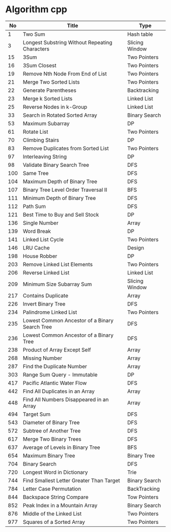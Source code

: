 # Algorithm cpp

| No  | Title                                          | Type           |
| --- | ---------------------------------------------- | -------------- |
| 1   | Two Sum                                        | Hash table     |
| 3   | Longest Substring Without Repeating Characters | Slicing Window |
| 15  | 3Sum                                           | Two Pointers   |
| 16  | 3Sum Closest                                   | Two Pointers   |
| 19  | Remove Nth Node From End of List               | Two Pointers   |
| 21  | Merge Two Sorted Lists                         | Two Pointers   |
| 22  | Generate Parentheses                           | Backtracking   |
| 23  | Merge k Sorted Lists                           | Linked List    |
| 25  | Reverse Nodes in k-Group                       | Linked List    |
| 33  | Search in Rotated Sorted Array                 | Binary Search  |
| 53  | Maximum Subarray                               | DP             |
| 61  | Rotate List                                    | Two Pointers   |
| 70  | Climbing Stairs                                | DP             |
| 83  | Remove Duplicates from Sorted List             | Two Pointers   |
| 97  | Interleaving String                            | DP             |
| 98  | Validate Binary Search Tree                    | DFS            |
| 100 | Same Tree                                      | DFS            |
| 104 | Maximum Depth of Binary Tree                   | DFS            |
| 107 | Binary Tree Level Order Traversal II           | BFS            |
| 111 | Minimum Depth of Binary Tree                   | DFS            |
| 112 | Path Sum                                       | DFS            |
| 121 | Best Time to Buy and Sell Stock                | DP             |
| 136 | Single Number                                  | Array          |
| 139 | Word Break                                     | DP             |
| 141 | Linked List Cycle                              | Two Pointers   |
| 146 | LRU Cache                                      | Design         |
| 198 | House Robber                                   | DP             |
| 203 | Remove Linked List Elements                    | Two Pointers   |
| 206 | Reverse Linked List                            | Linked List    |
| 209 | Minimum Size Subarray Sum                      | Slicing Window |
| 217 | Contains Duplicate                             | Array          |
| 226 | Invert Binary Tree                             | DFS            |
| 234 | Palindrome Linked List                         | Two Pointers   |
| 235 | Lowest Common Ancestor of a Binary Search Tree | DFS            |
| 236 | Lowest Common Ancestor of a Binary Tree        | DFS            |
| 238 | Product of Array Except Self                   | Array          |
| 268 | Missing Number                                 | Array          |
| 287 | Find the Duplicate Number                      | Array          |
| 303 | Range Sum Query - Immutable                    | DP             |
| 417 | Pacific Atlantic Water Flow                    | DFS            |
| 442 | Find All Duplicates in an Array                | Array          |
| 448 | Find All Numbers Disappeared in an Array       | Array          |
| 494 | Target Sum                                     | DFS            |
| 543 | Diameter of Binary Tree                        | DFS            |
| 572 | Subtree of Another Tree                        | DFS            |
| 617 | Merge Two Binary Trees                         | DFS            |
| 637 | Average of Levels in Binary Tree               | BFS            |
| 654 | Maximum Binary Tree                            | Binary Tree    |
| 704 | Binary Search                                  | DFS            |
| 720 | Longest Word in Dictionary                     | Trie           |
| 744 | Find Smallest Letter Greater Than Target       | Binary Search  |
| 784 | Letter Case Permutation                        | BackTracking   |
| 844 | Backspace String Compare                       | Tow Pointers   |
| 852 | Peak Index in a Mountain Array                 | Binary Search  |
| 876 | Middle of the Linked List                      | Two Pointers   |
| 977 | Squares of a Sorted Array                      | Two Pointers   |
